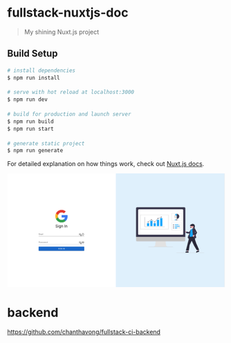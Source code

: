 # fullstack-nuxtjs-doc

> My shining Nuxt.js project

## Build Setup

``` bash
# install dependencies
$ npm run install

# serve with hot reload at localhost:3000
$ npm run dev

# build for production and launch server
$ npm run build
$ npm run start

# generate static project
$ npm run generate
```

For detailed explanation on how things work, check out [Nuxt.js docs](https://nuxtjs.org).

![sign in image](https://github.com/chanthavong/fullstack-nuxtjs-fronend/blob/master/assets/signin.png)

# backend
https://github.com/chanthavong/fullstack-ci-backend
